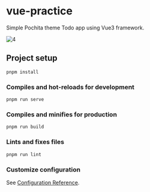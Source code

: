 # vue-practice

Simple Pochita theme Todo app using Vue3 framework. 

![4](https://github.com/FareedaThan/vue-practice/assets/52806480/35d5a12f-2429-4966-8bba-42b89032859b)


## Project setup
```
pnpm install
```

### Compiles and hot-reloads for development
```
pnpm run serve
```

### Compiles and minifies for production
```
pnpm run build
```

### Lints and fixes files
```
pnpm run lint
```

### Customize configuration
See [Configuration Reference](https://cli.vuejs.org/config/).
